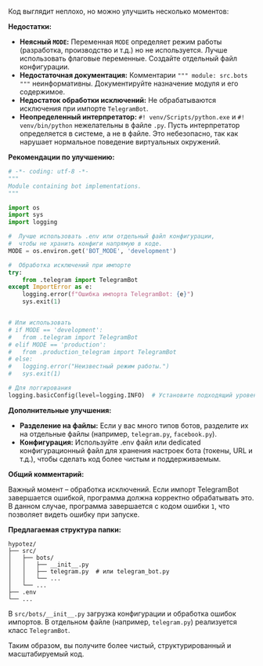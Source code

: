 Код выглядит неплохо, но можно улучшить несколько моментов:

**Недостатки:**

* **Неясный `MODE`:**  Переменная `MODE` определяет режим работы (разработка, производство и т.д.) но не используется.  Лучше использовать флаговые переменные.  Создайте отдельный файл конфигурации.
* **Недостаточная документация:**  Комментарии `""" module: src.bots """`  неинформативны.  Документируйте назначение модуля и его содержимое.
* **Недостаток обработки исключений:** Не обрабатываются исключения при импорте `TelegramBot`.
* **Неопределенный интерпретатор:** `#! venv/Scripts/python.exe` и `#! venv/bin/python` нежелательны в файле `.py`.  Пусть интерпретатор определяется в системе, а не в файле. Это небезопасно, так как нарушает нормальное поведение виртуальных окружений.


**Рекомендации по улучшению:**

```python
# -*- coding: utf-8 -*-
"""
Module containing bot implementations.
"""

import os
import sys
import logging

#  Лучше использовать .env или отдельный файл конфигурации,
#  чтобы не хранить конфиги напрямую в коде.
MODE = os.environ.get('BOT_MODE', 'development')

#  Обработка исключений при импорте
try:
    from .telegram import TelegramBot
except ImportError as e:
    logging.error(f"Ошибка импорта TelegramBot: {e}")
    sys.exit(1)


# Или использовать
# if MODE == 'development':
#   from .telegram import TelegramBot
# elif MODE == 'production':
#   from .production_telegram import TelegramBot
# else:
#   logging.error("Неизвестный режим работы.")
#   sys.exit(1)

# Для логгирования
logging.basicConfig(level=logging.INFO)  # Установите подходящий уровень
```

**Дополнительные улучшения:**

* **Разделение на файлы:** Если у вас много типов ботов, разделите их на отдельные файлы (например, `telegram.py`, `facebook.py`).
* **Конфигурация:** Используйте .env файл или dedicated конфигурационный файл для хранения настроек бота (токены, URL и т.д.), чтобы сделать код более чистым и поддерживаемым.


**Общий комментарий:**

Важный момент – обработка исключений.  Если импорт TelegramBot завершается ошибкой, программа должна корректно обрабатывать это. В данном случае, программа завершается с кодом ошибки `1`, что позволяет видеть ошибку при запуске.


**Предлагаемая структура папки:**

```
hypotez/
├── src/
│   ├── bots/
│   │   ├── __init__.py
│   │   ├── telegram.py  # или telegram_bot.py
│   │   └── ...
│   └── ...
├── .env
└── ...
```

В `src/bots/__init__.py` загрузка конфигурации и обработка ошибок импортов. В отдельном файле (например, `telegram.py`) реализуется класс `TelegramBot`.

Таким образом, вы получите более чистый, структурированный и масштабируемый код.
